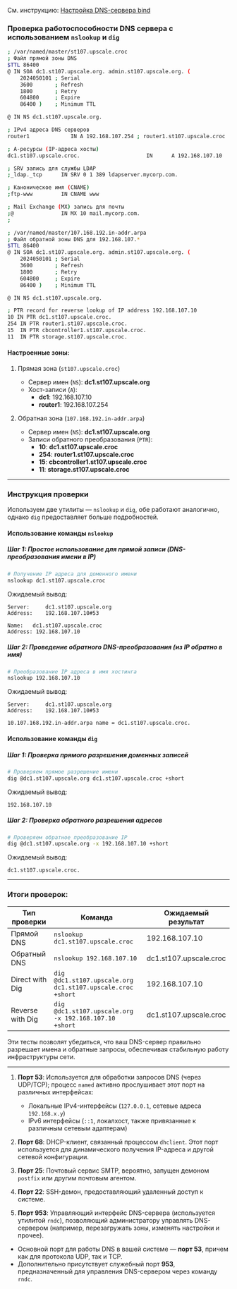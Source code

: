См. инструкцию: [Настройка DNS-сервера bind](https://redos.red-soft.ru/base/redos-8_0/8_0-network/8_0-customize-dns/8_0-customize-dns-bind/)

### Проверка работоспособности DNS сервера с использованием `nslookup` и `dig`

```bash
; /var/named/master/st107.upscale.croc
; Файл прямой зоны DNS
$TTL 86400
@ IN SOA dc1.st107.upscale.org. admin.st107.upscale.org. (
    2024050101 ; Serial
    3600       ; Refresh
    1800       ; Retry
    604800     ; Expire
    86400 )    ; Minimum TTL

@ IN NS dc1.st107.upscale.org.

; IPv4 адреса DNS серверов
router1             IN A 192.168.107.254 ; router1.st107.upscale.croc

; А-ресурсы (IP-адреса хосты)
dc1.st107.upscale.croc.                     IN      A 192.168.107.10       ; main DNS

; SRV запись для службы LDAP
;_ldap._tcp      IN SRV 0 1 389 ldapserver.mycorp.com.

; Каноническое имя (CNAME)
;ftp-www         IN CNAME www

; Mail Exchange (MX) запись для почты
;@               IN MX 10 mail.mycorp.com.
;
```

```bash
; /var/named/master/107.168.192.in-addr.arpa
; Файл обратной зоны DNS для 192.168.107.*
$TTL 86400
@ IN SOA dc1.st107.upscale.org. admin.st107.upscale.org. (
    2024050101 ; Serial
    3600       ; Refresh
    1800       ; Retry
    604800     ; Expire
    86400 )    ; Minimum TTL

@ IN NS dc1.st107.upscale.org.

; PTR record for reverse lookup of IP address 192.168.107.10
10 IN PTR dc1.st107.upscale.croc.
254 IN PTR router1.st107.upscale.croc.
15  IN PTR cbcontroller1.st107.upscale.croc.
11  IN PTR storage.st107.upscale.croc.
```

#### Настроенные зоны:
1. Прямая зона (`st107.upscale.croc`)
   - Сервер имен (`NS`): **dc1.st107.upscale.org**
   - Хост-записи (`A`):
     * **dc1**: 192.168.107.10
     * **router1**: 192.168.107.254

2. Обратная зона (`107.168.192.in-addr.arpa`)
   - Сервер имен (`NS`): **dc1.st107.upscale.org**
   - Записи обратного преобразования (`PTR`):
     * **10**: **dc1.st107.upscale.croc**  
     * **254**: **router1.st107.upscale.croc**  
     * **15**: **cbcontroller1.st107.upscale.croc**  
     * **11**: **storage.st107.upscale.croc**

---

### Инструкция проверки

Используем две утилиты — `nslookup` и `dig`, обе работают аналогично, однако `dig` предоставляет больше подробностей.

#### Использование команды `nslookup`

##### Шаг 1: Простое использование для прямой записи (DNS-преобразования имени в IP)
```bash
# Получение IP адреса для доменного имени
nslookup dc1.st107.upscale.croc
```
Ожидаемый вывод:
```
Server:		dc1.st107.upscale.org
Address:	192.168.107.10#53

Name:	dc1.st107.upscale.croc
Address: 192.168.107.10
```

##### Шаг 2: Проведение обратного DNS-преобразования (из IP обратно в имя)
```bash
# Преобразование IP адреса в имя хостинга
nslookup 192.168.107.10
```
Ожидаемый вывод:
```
Server:		dc1.st107.upscale.org
Address:	192.168.107.10#53

10.107.168.192.in-addr.arpa	name = dc1.st107.upscale.croc.
```

#### Использование команды `dig`

##### Шаг 1: Проверка прямого разрешения доменных записей
```bash
# Проверяем прямое разрешение имени
dig @dc1.st107.upscale.org dc1.st107.upscale.croc +short
```
Ожидаемый вывод:
```
192.168.107.10
```

##### Шаг 2: Проверка обратного разрешения адресов
```bash
# Проверяем обратное преобразование IP
dig @dc1.st107.upscale.org -x 192.168.107.10 +short
```
Ожидаемый вывод:
```
dc1.st107.upscale.croc.
```

---

### Итоги проверок:

| Тип проверки | Команда                          | Ожидаемый результат                  |
|--------------|---------------------------------|---------------------------------------|
| Прямой DNS   | `nslookup dc1.st107.upscale.croc`   | 192.168.107.10                         |
| Обратный DNS | `nslookup 192.168.107.10`           | dc1.st107.upscale.croc                |
| Direct with Dig | `dig @dc1.st107.upscale.org dc1.st107.upscale.croc +short` | 192.168.107.10              |
| Reverse with Dig | `dig @dc1.st107.upscale.org -x 192.168.107.10 +short` | dc1.st107.upscale.croc          |

Эти тесты позволят убедиться, что ваш DNS-сервер правильно разрешает имена и обратные запросы, обеспечивая стабильную работу инфраструктуры сети.

---

1. **Порт 53**: Используется для обработки запросов DNS (через UDP/TCP); процесс `named` активно прослушивает этот порт на различных интерфейсах:
   - Локальные IPv4-интерфейсы (`127.0.0.1`, сетевые адреса `192.168.x.y`)
   - IPv6 интерфейсы (`::1`, локалхост, также привязанные к различным сетевым адаптерам)
   
2. **Порт 68**: DHCP-клиент, связанный процессом `dhclient`. Этот порт используется для динамического получения IP-адреса и другой сетевой конфигурации.

3. **Порт 25**: Почтовый сервис SMTP, вероятно, запущен демоном `postfix` или другим почтовым агентом.

4. **Порт 22**: SSH-демон, предоставляющий удаленный доступ к системе.

5. **Порт 953**: Управляющий интерфейс DNS-сервера (используется утилитой `rndc`), позволяющий администратору управлять DNS-сервером (например, перезагружать зоны, изменять настройки и прочее).

- Основной порт для работы DNS в вашей системе — **порт 53**, причем как для протокола UDP, так и TCP.
- Дополнительно присутствует служебный порт **953**, предназначенный для управления DNS-сервером через команду `rndc`.


